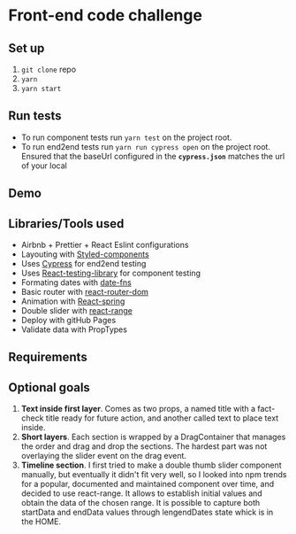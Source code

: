 # Front-end code challenge

## Set up

1. `git clone` repo
2. `yarn`
3. `yarn start`

## Run tests

* To run component tests run `yarn test` on the project root.
* To run end2end tests run `yarn run cypress open` on the project root. Ensured that the baseUrl configured in the **`cypress.json`** matches the url of your local

## Demo


## Libraries/Tools used

* Airbnb + Prettier + React Eslint configurations
* Layouting with [Styled-components](https://styled-components.com)
* Uses [Cypress](https://www.cypress.io) for end2end testing
* Uses [React-testing-library](https://testing-library.com) for component testing
* Formating dates with [date-fns](https://date-fns.org)
* Basic router with [react-router-dom](https://reactrouter.com)
* Animation with [React-spring](https://react-spring.io)
* Double slider with [react-range](https://github.com/tajo/react-range)
* Deploy with gitHub Pages
* Validate data with PropTypes

## Requirements

## Optional goals

1. **Text inside first layer**. Comes as two props, a named title with a fact-check title ready for future action, and another called text to place text inside.
2. **Short layers**. Each section is wrapped by a DragContainer that manages the order and drag and drop the sections. The hardest part was not overlaying the slider event on the drag event.
3. **Timeline section**. I first tried to make a double thumb slider component manually, but eventually it didn't fit very well, so I looked into npm trends for a popular, documented and maintained component over time, and decided to use react-range. It allows to establish initial values and obtain the data of the chosen range. It is possible to capture both startData and endData values through lengendDates state whick is in the HOME.
